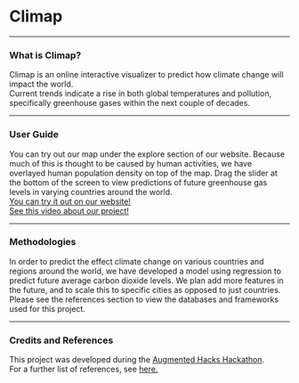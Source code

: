 # Climap 
***
### What is Climap?
Climap is an online interactive visualizer to predict how climate change will impact the world.
<br/>
Current trends indicate a rise in both global temperatures and pollution, specifically greenhouse gases within the next couple of decades.
***
### User Guide
You can try out our map under the explore section of our website.
Because much of this is thought to be caused by human activities, we have overlayed human population density on top of the map.
Drag the slider at the bottom of the screen to view predictions of future greenhouse gas levels in varying countries around the world.
<br/>
[You can try it out on our website!](https://pollution.theglobaltech.org/)
<br/>
[See this video about our project!](https://www.youtube.com/watch?v=5diupKrQ3Uc)
***
### Methodologies
In order to predict the effect climate change on various countries and regions around the world, we have developed a model using regression to predict future average carbon dioxide levels. We plan add more features in the future, and to scale this to specific cities as opposed to just countries. Please see the references section to view the databases and frameworks used for this project.
***
### Credits and References
This project was developed during the [Augmented Hacks Hackathon](https://www.augmentedhacks.org/).
<br/>
For a further list of references, see [here.](References.md)
